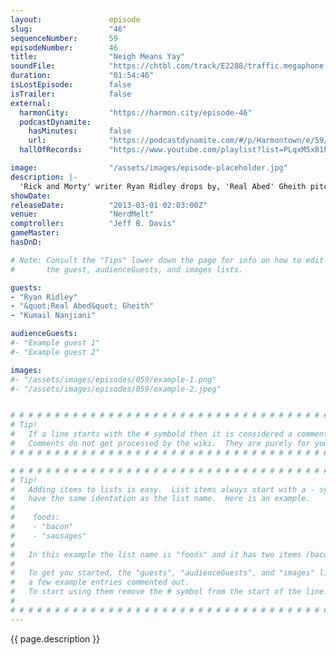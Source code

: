 ```yaml
---
layout:               episode
slug:                 "46"
sequenceNumber:       59
episodeNumber:        46
title:                "Neigh Means Yay"
soundFile:            "https://chtbl.com/track/E2288/traffic.megaphone.fm/STA8748679485.mp3?updated=1554494005"
duration:             "01:54:46"
isLostEpisode:        false
isTrailer:            false
external:
  harmonCity:         "https://harmon.city/episode-46"
  podcastDynamite:
    hasMinutes:       false
    url:              "https://podcastdynamite.com/#/p/Harmontown/e/59/46"
  hallOfRecords:      "https://www.youtube.com/playlist?list=PLqxM5x81hNOYb1FGdRuDovmy6n2uJTNj7"

image:                "/assets/images/episode-placeholder.jpg"
description: |-
  'Rick and Morty' writer Ryan Ridley drops by, 'Real Abed' Gheith pitches his insane restuarant and Kumail Nanjiani reveals secrets to brown acting. In D&D: the party climbs into a hole.
showDate:             
releaseDate:          "2013-03-01 02:03:00Z"
venue:                "NerdMelt"
comptroller:          "Jeff B. Davis"
gameMaster:           
hasDnD:               

# Note: Consult the "Tips" lower down the page for info on how to edit
#       the guest, audienceGuests, and images lists.

guests:
- "Ryan Ridley"
- "&quot;Real Abed&quot; Gheith"
- "Kumail Nanjiani"

audienceGuests:
#- "Example guest 1"
#- "Example guest 2"

images:
#- "/assets/images/episodes/059/example-1.png"
#- "/assets/images/episodes/059/example-2.jpeg"


# # # # # # # # # # # # # # # # # # # # # # # # # # # # # # # # # # # # # # # # # # # # #
# Tip!
#   If a line starts with the # symbold then it is considered a comment.
#   Comments do not get processed by the wiki.  They are purely for your information.
# # # # # # # # # # # # # # # # # # # # # # # # # # # # # # # # # # # # # # # # # # # # #

# # # # # # # # # # # # # # # # # # # # # # # # # # # # # # # # # # # # # # # # # # # # #
# Tip!
#   Adding items to lists is easy.  List items always start with a - symbol and have
#   have the same identation as the list name.  Here is an example.
#
#    foods:
#    - "bacon"
#    - "sausages"
#
#   In this example the list name is "foods" and it has two items (bacon, and sausages).
#
#   To get you started, the "guests", "audienceGuests", and "images" lists below have
#   a few example entries commented out.
#   To start using them remove the # symbol from the start of the line.
#
# # # # # # # # # # # # # # # # # # # # # # # # # # # # # # # # # # # # # # # # # # # # #
---
```


<!-- The episode description will be rendered here -->
{{ page.description }}

<!-- Add your content BELOW here -->
<!-- vvvvvvvvvvvvvvvvvvvvvvvvvvv -->




<!-- ^^^^^^^^^^^^^^^^^^^^^^^^^^^ -->
<!-- Add your content ABOVE here -->

<!-- The episode gallery will be rendered here -->